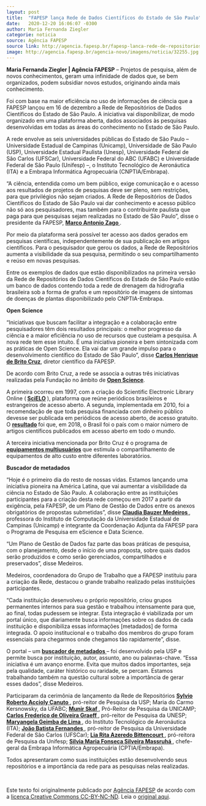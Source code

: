 ```yaml
---
layout: post
title:  "FAPESP lança Rede de Dados Científicos do Estado de São Paulo"
date:   2020-12-20 16:06:07 -0300
author: Maria Fernanda Ziegler
categorie: noticia
source: Agência FAPESP
source link: http://agencia.fapesp.br/fapesp-lanca-rede-de-repositorios-de-dados-cientificos-do-estado-de-sao-paulo/32251/
image: http://agencia.fapesp.br/agencia-novo/imagens/noticia/32255.jpg
---
```

<p><strong>Maria Fernanda Ziegler | Agência FAPESP</strong> – Projetos de pesquisa, além de novos conhecimentos, geram uma infinidade de dados que, se bem organizados, podem subsidiar novos estudos, originando ainda mais conhecimento.</p>

<p>Foi com base na maior eficiência no uso de informações de ciência que a FAPESP lançou em 16 de dezembro a Rede de Repositórios de Dados Científicos do Estado de São Paulo. A iniciativa vai disponibilizar, de modo organizado em uma plataforma aberta, dados associados às pesquisas desenvolvidas em todas as áreas do conhecimento no Estado de São Paulo.</p>

<p>A rede envolve as seis universidades públicas do Estado de São Paulo – Universidade Estadual de Campinas (Unicamp), Universidade de São Paulo (USP), Universidade Estadual Paulista (Unesp), Universidade Federal de São Carlos (UFSCar), Universidade Federal do ABC (UFABC) e Universidade Federal de São Paulo (Unifesp) –, o Instituto Tecnológico de Aeronáutica (ITA) e a Embrapa Informática Agropecuária (CNPTIA/Embrapa).</p>

<p>“A ciência, entendida como um bem público, exige comunicação e o acesso aos resultados de projetos de pesquisas deve ser pleno, sem restrições, para que privilégios não sejam criados. A Rede de Repositórios de Dados Científicos do Estado de São Paulo vai dar conhecimento e acesso público não só aos pesquisadores, mas também para o contribuinte paulista que paga para que pesquisas sejam realizadas no Estado de São Paulo”, disse o presidente da FAPESP, <strong><a href="https://bv.fapesp.br/pt/pesquisador/3934/marco-antonio-zago/" target="_blank"> Marco Antonio Zago </a></strong>.</p>

<p>Por meio da plataforma será possível ter acesso aos dados gerados em pesquisas científicas, independentemente de sua publicação em artigos científicos. Para o pesquisador que gerou os dados, a Rede de Repositórios aumenta a visibilidade da sua pesquisa, permitindo o seu compartilhamento e reúso em novas pesquisas.</p>

<p>Entre os exemplos de dados que estão disponibilizados na primeira versão da Rede de Repositórios de Dados Científicos do Estado de São Paulo estão um banco de dados contendo toda a rede de drenagem da hidrografia brasileira sob a forma de grafos e um repositório de imagens de sintomas de doenças de plantas disponibilizado pelo CNPTIA-Embrapa.</p>

<p><strong>Open Science</strong></p>

<p>“Iniciativas que buscam facilitar a integração e a colaboração entre pesquisadores têm dois resultados principais: o melhor progresso da ciência e a maior eficiência no uso de recursos que custeiam a pesquisa. A nova rede tem esse intuito. É uma iniciativa pioneira e bem sintonizada com as práticas de Open Science. Ela vai dar um grande impulso para o desenvolvimento científico do Estado de São Paulo”, disse <strong><a href="https://bv.fapesp.br/pt/pesquisador/817/carlos-henrique-de-brito-cruz" target="_blank"> Carlos Henrique de Brito Cruz</a></strong>, diretor científico da FAPESP.</p>

<p>De acordo com Brito Cruz, a rede se associa a outras três iniciativas realizadas pela Fundação no âmbito de <a href="http://www.fapesp.br/openscience/" target="_blank"><strong>Open Science</strong></a>.</p>

<p>A primeira ocorreu em 1997, com a criação do Scientific Electronic Library Online (<strong> <a href="http://www.fapesp.br/62" target="_blank">SciELO</a> </strong>), plataforma que reúne periódicos brasileiros e estrangeiros de acesso aberto. A segunda, implementada em 2010, foi a recomendação de que toda pesquisa financiada com dinheiro público devesse ser publicada em periódicos de acesso aberto, de acesso gratuito. O <strong> <a href="http://agencia.fapesp.br/brasil-e-o-pais-com-mais-publicacao-cientifica-em-acesso-aberto/27034/" target="_blank">resultado</a> </strong> foi que, em 2018, o Brasil foi o país com o maior número de artigos científicos publicados em acesso aberto em todo o mundo.</p>

<p>A terceira iniciativa mencionada por Brito Cruz é o programa de <strong> <a href="http://www.fapesp.br/emu/" target="_blank">equipamentos multiusuários</a> </strong> que estimula o compartilhamento de equipamentos de alto custo entre diferentes laboratórios.</p>

<p><strong>Buscador de metadados</strong></p>

<p>“Hoje é o primeiro dia do resto de nossas vidas. Estamos lançando uma iniciativa pioneira na América Latina, que vai aumentar a visibilidade da ciência no Estado de São Paulo. A colaboração entre as instituições participantes para a criação desta rede começou em 2017 a partir da exigência, pela FAPESP, de um Plano de Gestão de Dados entre os anexos obrigatórios de propostas submetidas”, disse <strong><a href=" https://bv.fapesp.br/pt/pesquisador/2091/claudia-maria-bauzer-medeiros " target="_blank"> Claudia Bauzer Medeiros </a></strong>, professora do Instituto de Computação da Universidade Estadual de Campinas (Unicamp) e integrante da Coordenação Adjunta da FAPESP para o Programa de Pesquisa em eScience e Data Science.</p>

<p>“Um Plano de Gestão de Dados faz parte das boas práticas de pesquisa, com o planejamento, desde o início de uma proposta, sobre quais dados serão produzidos e como serão gerenciados, compartilhados e preservados”, disse Medeiros.</p>

<p>Medeiros, coordenadora do Grupo de Trabalho que a FAPESP instituiu para a criação da Rede, destacou o grande trabalho realizado pelas instituições participantes.</p>

<p>“Cada instituição desenvolveu o próprio repositório, criou grupos permanentes internos para sua gestão e trabalhou intensamente para que, ao final, todas pudessem se integrar. Esta integração é viabilizada por um portal único, que diariamente busca informações sobre os dados de cada instituição e disponibiliza essas informações [metadados] de forma integrada. O apoio institucional e o trabalho dos membros do grupo foram essenciais para chegarmos onde chegamos tão rapidamente”, disse.</p>

<p>O portal – um <strong><a href="https://metabuscador.uspdigital.usp.br/
 " target="_blank">buscador de metadados </a> </strong>– foi desenvolvido pela USP e permite busca por instituição, autor, assunto, ano ou palavras-chave. “Essa iniciativa é um avanço enorme. Evita que muitos dados importantes, seja pela qualidade, caráter histórico ou raridade, se percam. Estamos trabalhando também na questão cultural sobre a importância de gerar esses dados”, disse Medeiros.</p>

<p>Participaram da cerimônia de lançamento da Rede de Repositórios <strong><a href="https://bv.fapesp.br/pt/pesquisador/740/sylvio-roberto-accioly-canuto/" target="_blank"> Sylvio Roberto Accioly Canuto </a></strong>, pró-reitor de Pesquisa da USP; Maria do Carmo Kersnowsky, da UFABC; <strong><a href="https://bv.fapesp.br/pt/pesquisador/2269/munir-salomao-skaf"> Munir Skaf </a></strong>, Pró-Reitor de Pesquisa da UNICAMP; <strong><a href="https://bv.fapesp.br/pt/pesquisador/894/carlos-frederico-de-oliveira-graeff
" target="_blank">Carlos Frederico de Oliveira Graeff </a></strong>, pró-reitor de Pesquisa da UNESP; <strong><a href="https://bv.fapesp.br/pt/pesquisador/6445/maryangela-geimba-de-lima " target="_blank"> Maryangela Geimba de Lima </a></strong>, do Instituto Tecnológico de Aeronáutica (ITA); <strong><a href="https://bv.fapesp.br/pt/pesquisador/863/joao-batista-fernandes " target="_blank"> João Batista Fernandes </a></strong>, pró-reitor de Pesquisa da Universidade Federal de São Carlos (UFSCar); <strong><a href=" https://bv.fapesp.br/pt/pesquisador/8560/lia-rita-azeredo-bittencourt " target="_blank"> Lia Rita Azeredo Bittencourt </a></strong>, pró-reitora de Pesquisa da Unifesp; <strong><a href=" https://bv.fapesp.br/pt/pesquisador/178366/silvia-maria-fonseca-silveira-massruha " target="_blank"> Silvia Maria Fonseca Silveira Massruhá </a></strong>, chefe-geral da Embrapa Informática Agropecuária (CPTIA/Embrapa).</p>

<p>Todos apresentaram como suas instituições estão desenvolvendo seus repositórios e a importância da rede para as pesquisas nelas realizadas.<br />
 </p>
<br><p>Este texto foi originalmente publicado por <a href="http://agencia.fapesp.br/">Agência FAPESP</a> de acordo com a <a href="https://creativecommons.org/licenses/by-nd/4.0/">licença Creative Commons CC-BY-NC-ND</a>. Leia o <a href="http://agencia.fapesp.br/fapesp-lanca-rede-de-repositorios-de-dados-cientificos-do-estado-de-sao-paulo/32251/" target="_blank">original aqui</a>.</p>
